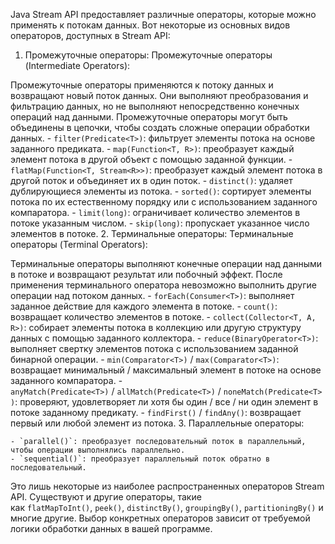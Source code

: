 Java Stream API предоставляет различные операторы, которые можно применять к потокам данных. Вот некоторые из основных видов операторов, доступных в Stream API:

1. Промежуточные операторы:
Промежуточные операторы (Intermediate Operators):  

Промежуточные операторы применяются к потоку данных и возвращают новый поток данных. Они выполняют преобразования и фильтрацию данных, но не выполняют непосредственно конечных операций над данными. Промежуточные операторы могут быть объединены в цепочки, чтобы создать сложные операции обработки данных.
    - `filter(Predicate<T>)`: фильтрует элементы потока на основе заданного предиката.
    - `map(Function<T, R>)`: преобразует каждый элемент потока в другой объект с помощью заданной функции.
    - `flatMap(Function<T, Stream<R>>)`: преобразует каждый элемент потока в другой поток и объединяет их в один поток.
    - `distinct()`: удаляет дублирующиеся элементы из потока.
    - `sorted()`: сортирует элементы потока по их естественному порядку или с использованием заданного компаратора.
    - `limit(long)`: ограничивает количество элементов в потоке указанным числом.
    - `skip(long)`: пропускает указанное число элементов в потоке.
2. Терминальные операторы:
Терминальные операторы (Terminal Operators):  

Терминальные операторы выполняют конечные операции над данными в потоке и возвращают результат или побочный эффект. После применения терминального оператора невозможно выполнить другие операции над потоком данных.
    - `forEach(Consumer<T>)`: выполняет заданное действие для каждого элемента в потоке.
    - `count()`: возвращает количество элементов в потоке.
    - `collect(Collector<T, A, R>)`: собирает элементы потока в коллекцию или другую структуру данных с помощью заданного коллектора.
    - `reduce(BinaryOperator<T>)`: выполняет свертку элементов потока с использованием заданной бинарной операции.
    - `min(Comparator<T>)` / `max(Comparator<T>)`: возвращает минимальный / максимальный элемент в потоке на основе заданного компаратора.
    - `anyMatch(Predicate<T>)` / `allMatch(Predicate<T>)` / `noneMatch(Predicate<T>)`: проверяют, удовлетворяет ли хотя бы один / все / ни один элемент в потоке заданному предикату.
    - `findFirst()` / `findAny()`: возвращает первый или любой элемент из потока.
3. Параллельные операторы:
    
    - `parallel()`: преобразует последовательный поток в параллельный, чтобы операции выполнялись параллельно.
    - `sequential()`: преобразует параллельный поток обратно в последовательный.

Это лишь некоторые из наиболее распространенных операторов Stream API. Существуют и другие операторы, такие как `flatMapToInt()`, `peek()`, `distinctBy()`, `groupingBy()`, `partitioningBy()` и многие другие. Выбор конкретных операторов зависит от требуемой логики обработки данных в вашей программе.